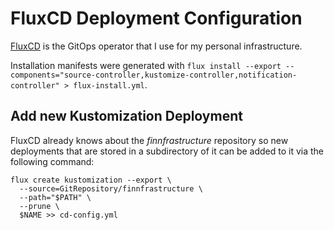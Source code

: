 # FluxCD Deployment Configuration

[FluxCD](https://fluxcd.io/) is the GitOps operator that I use for my personal infrastructure.

Installation manifests were generated with `flux install --export --components="source-controller,kustomize-controller,notification-controller" > flux-install.yml`.

## Add new Kustomization Deployment

FluxCD already knows about the *finnfrastructure* repository so new deployments that are stored in a subdirectory of it can be added to it via the following command:

```shell
flux create kustomization --export \
  --source=GitRepository/finnfrastructure \
  --path="$PATH" \
  --prune \
  $NAME >> cd-config.yml
```

